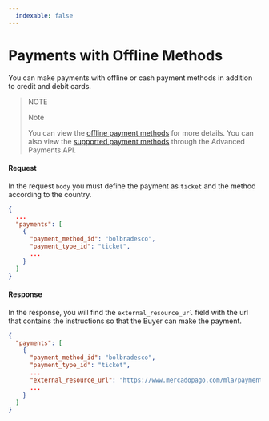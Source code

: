 ```yaml
---
  indexable: false
---
```


# Payments with Offline Methods

You can make payments with offline or cash payment methods in addition to credit and debit cards.

> NOTE
>
> Note
>
> You can view the [offline payment methods](https://www.mercadopago.com.br/developers/en/guides/online-payments/checkout-api/other-payment-ways) for more details.
> You can also view the [supported payment methods](https://www.mercadopago.com.br/developers/en/guides/online-payments/marketplace/advanced-payments/supported-payment-methods) through the Advanced Payments API.

#### Request
In the request `body` you must define the payment as `ticket` and the method according to the country.
```json
{
  ...
  "payments": [
    {
      "payment_method_id": "bolbradesco",
      "payment_type_id": "ticket",
      ...
    }
  ]
}
```

#### Response
In the response, you will find the `external_resource_url` field with the url that contains the instructions so that the Buyer can make the payment.
```json
{
  "payments": [
    {
      "payment_method_id": "bolbradesco",
      "payment_type_id": "ticket",
      ...
      "external_resource_url": "https://www.mercadopago.com/mla/payments/ticket/helperpayment_id=4265666119&payment_method_reference_id=3575111597&caller_id=121212&hash=87069857reydfhgjhkjliouy7t6rd",
      ...
    }
  ]
}
```
